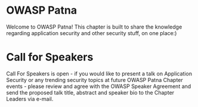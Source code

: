 # OWASP Patna

Welcome to OWASP Patna! This chapter is built to share the knowledge regarding application security and other security stuff, on one place:)

# Call for Speakers

Call For Speakers is open - if you would like to present a talk on Application Security or any trending security topics at future OWASP Patna Chapter events - please review and agree with the OWASP Speaker Agreement and send the proposed talk title, abstract and speaker bio to the Chapter Leaders via e-mail.
